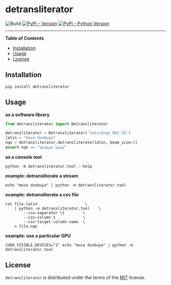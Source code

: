 # detransliterator

![Build](https://github.com/mdoumbouya/detransliterator/actions/workflows/ci.yaml/badge.svg) [![PyPI - Version](https://img.shields.io/pypi/v/detransliterator.svg)](https://pypi.org/project/detransliterator)
[![PyPI - Python Version](https://img.shields.io/pypi/pyversions/detransliterator.svg)](https://pypi.org/project/detransliterator)




-----

**Table of Contents**

- [Installation](#installation)
- [Usage](#usage)
- [License](#license)

## Installation

```console
pip install detransliterator
```

## Usage

**as a software library**
```python
from detransliterator import Detransliterator

detransliterator = Detransliterator('latin2nqo_001.35')
latin = "musa dunbuya"
nqo = detransliterator.detransliterate(latin, beam_size=5)
assert nqo == "ߡߎߛߊ߫ ߘߎ߲ߓߎߦߊ"
```

**as a console tool**
```console
python -m detransliterator.tool --help
```

**example: detransliterate a stream**
```console
echo "musa dunbuya" | python -m detransliterator.tool
```

**example: detransliterate a csv file**
```console
cat file.latin                     \
    | python -m detransliterator.tool    \
        --csv-separator \t        \
        --csv-column 1            \
        --csv-target-column-name  \
    > file.nqo
```
**example: use a particular GPU**
```console
CUDA_VISIBLE_DEVICES="1" echo "musa dunbuya" | python -m detransliterator.tool
```
## License

`detransliterator` is distributed under the terms of the [MIT](https://spdx.org/licenses/MIT.html) license.
